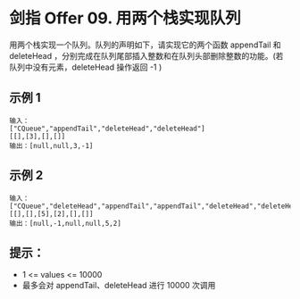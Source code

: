 # 剑指 Offer 09. 用两个栈实现队列

用两个栈实现一个队列。队列的声明如下，请实现它的两个函数 appendTail 和 deleteHead ，分别完成在队列尾部插入整数和在队列头部删除整数的功能。(若队列中没有元素，deleteHead 操作返回 -1 )

## 示例 1

```
输入：
["CQueue","appendTail","deleteHead","deleteHead"]
[[],[3],[],[]]
输出：[null,null,3,-1]
```

## 示例 2

```
输入：
["CQueue","deleteHead","appendTail","appendTail","deleteHead","deleteHead"]
[[],[],[5],[2],[],[]]
输出：[null,-1,null,null,5,2]
```

## 提示：

- 1 <= values <= 10000
- 最多会对 appendTail、deleteHead 进行 10000 次调用
